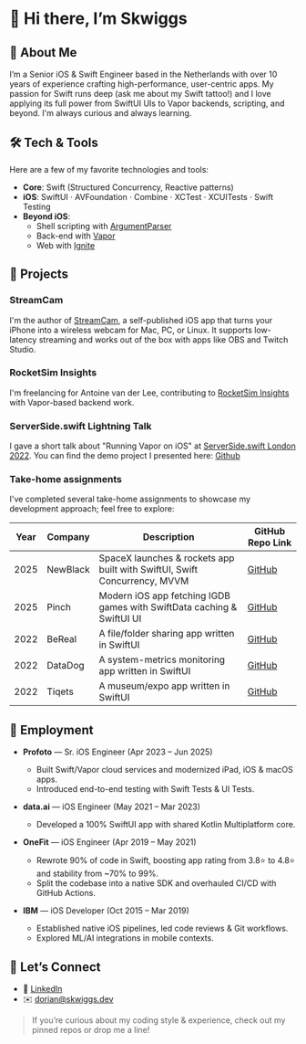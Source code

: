 <!--
**Dorian Grolaux**’s GitHub Profile README
-->

# 👋 Hi there, I’m Skwiggs


## 🚀 About Me

I’m a Senior iOS & Swift Engineer based in the Netherlands with over 10 years of experience crafting high-performance, user-centric apps. My passion for Swift runs deep (ask me about my Swift tattoo!) and I love applying its full power from SwiftUI UIs to Vapor backends, scripting, and beyond. I'm always curious and always learning.


## 🛠️ Tech & Tools

Here are a few of my favorite technologies and tools:

- **Core**: Swift (Structured Concurrency, Reactive patterns)  
- **iOS**: SwiftUI · AVFoundation · Combine · XCTest · XCUITests · Swift Testing  
- **Beyond iOS**:  
  - Shell scripting with [ArgumentParser](https://github.com/apple/swift-argument-parser)  
  - Back-end with [Vapor](https://github.com/vapor/vapor)  
  - Web with [Ignite](https://github.com/twostraws/Ignite)  

## 📝 Projects

### StreamCam
I'm the author of [StreamCam](https://www.streamcam.app/), a self-published iOS app that turns your iPhone into a wireless webcam for Mac, PC, or Linux. It supports low-latency streaming and works out of the box with apps like OBS and Twitch Studio.

### RocketSim Insights
I'm freelancing for Antoine van der Lee, contributing to [RocketSim Insights](https://www.rocketsim.app/team-insights/) with Vapor-based backend work.

### ServerSide.swift Lightning Talk
I gave a short talk about "Running Vapor on iOS" at [ServerSide.swift London 2022](https://www.serversideswift.info/2022/schedule/). You can find the demo project I presented here: [Github](https://github.com/MrSkwiggs/ServerSide-Swift-Project)

### Take-home assignments
I've completed several take-home assignments to showcase my development approach; feel free to explore:

| Year | Company    | Description                                                                 | GitHub Repo Link                                                      |
|------|------------|-----------------------------------------------------------------------------|------------------------------------------------------------------------|
| 2025 | NewBlack   | SpaceX launches & rockets app built with SwiftUI, Swift Concurrency, MVVM   | [GitHub](https://github.com/MrSkwiggs/NEWBLACK-assignment)            |
| 2025 | Pinch      | Modern iOS app fetching IGDB games with SwiftData caching & SwiftUI UI      | [GitHub](https://github.com/MrSkwiggs/Pinch-Assignment)               |
| 2022 | BeReal     | A file/folder sharing app written in SwiftUI                                | [GitHub](https://github.com/MrSkwiggs/Be.Real-Assignment)             |
| 2022 | DataDog    | A system-metrics monitoring app written in SwiftUI                          | [GitHub](https://github.com/MrSkwiggs/DataDog)                        |
| 2022 | Tiqets     | A museum/expo app written in SwiftUI                                        | [GitHub](https://github.com/MrSkwiggs/tiqets-assignment)              |

## 💼 Employment

- **Profoto** — Sr. iOS Engineer (Apr 2023 – Jun 2025)  
  - Built Swift/Vapor cloud services and modernized iPad, iOS & macOS apps.  
  - Introduced end-to-end testing with Swift Tests & UI Tests.  

- **data.ai** — iOS Engineer (May 2021 – Mar 2023)  
  - Developed a 100% SwiftUI app with shared Kotlin Multiplatform core.  

- **OneFit** — iOS Engineer (Apr 2019 – May 2021)  
  - Rewrote 90% of code in Swift, boosting app rating from 3.8⭐ to 4.8⭐ and stability from ~70% to 99%.  
  - Split the codebase into a native SDK and overhauled CI/CD with GitHub Actions.  

- **IBM** — iOS Developer (Oct 2015 – Mar 2019)  
  - Established native iOS pipelines, led code reviews & Git workflows.  
  - Explored ML/AI integrations in mobile contexts.  

## 📣 Let’s Connect

- 🔗 [LinkedIn](https://www.linkedin.com/in/skwiggs)  
- ✉️ dorian@skwiggs.dev  

> If you’re curious about my coding style & experience, check out my pinned repos or drop me a line!

<!--
Thanks for stopping by — feel free to star ⭐ any projects you like!
-->

